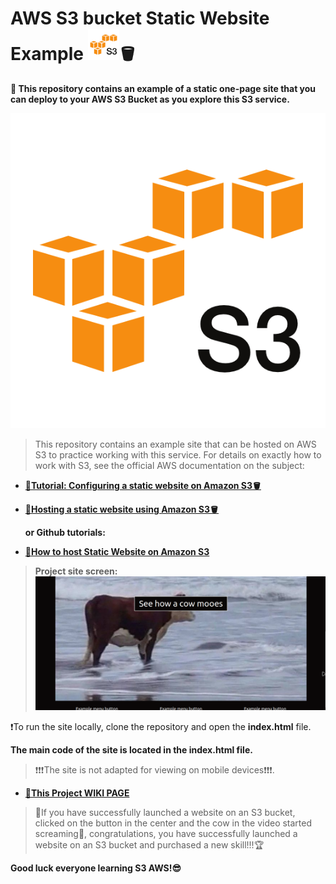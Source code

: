 # AWS S3 bucket Static Website Example <img src="s3screen.png"  style="width: 50px; height: 50px;">🪣
**🤖 This repository contains an example of a static one-page site that you can deploy to your AWS S3 Bucket as you explore this S3 service.**

![S3 bucket](s3screen.png)


>This repository contains an example site that can be hosted on AWS S3 to practice working with this service. For details on exactly how to work with S3, see the official AWS documentation on the subject:


* **[🔴Tutorial: Configuring a static website on Amazon S3🪣](https://docs.aws.amazon.com/AmazonS3/latest/userguide/HostingWebsiteOnS3Setup.html)**
* **[🔴Hosting a static website using Amazon S3🪣](https://docs.aws.amazon.com/AmazonS3/latest/userguide/WebsiteHosting.htm)**


  **or  Github tutorials:**

* **[🔴How to host Static Website on Amazon S3](https://github.com/sami-dev/aws-s3-static-website-sample)**



> **Project site screen:**
![examplesitescreen](examplesitescreen.png)


❗To run the site locally, clone the repository and open the **index.html** file.




**The main code of the site is located in the index.html file.**

>❗❗❗The site is not adapted for viewing on mobile devices❗❗❗.



* **[🔴This Project  WIKI PAGE](wiki.md)**

>🌟If you have successfully launched a website on an S3 bucket, clicked on the button in the center and the cow in the video started screaming🐄, congratulations, you have successfully launched a website on an S3 bucket and purchased a new skill!!!🏆

 **Good luck everyone learning S3 AWS!😎**



